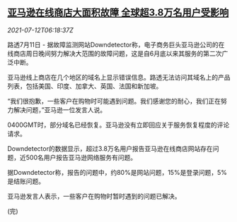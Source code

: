 <!--1626071462000-->
[亚马逊在线商店大面积故障 全球超3.8万名用户受影响](https://cn.reuters.com/article/amazon-online-stores-down-0712-idCNKBS2EI0EN)
------

<div><i>2021-07-12T06:18:37Z</i></div><p>路透7月11日 - 据故障监测网站Downdetector称，电子商务巨头亚马逊公司的在线商店周日晚间努力解决大范围的故障问题，这是自6月底以来其服务的第二次广泛中断。</p><p>亚马逊线上商店在几个地区的域名上显示错误信息。路透无法访问其域名上的产品列表，包括美国、印度、加拿大、英国、法国和新加坡。</p><p>“我们很抱歉，一些客户在购物时可能遇到问题。我们感谢您的耐心，我们正在努力解决问题，”亚马逊一位发言人说。</p><p>0400GMT时，部分域名已经恢复。亚马逊没有立即回应关于服务恢复程度的评论请求。</p><p>Downdetector的数据显示，超过3.8万名用户报告亚马逊在线商店网站存在问题，近500名用户报告亚马逊网络服务有问题。</p><p>据Downdetector称，报告的问题中，约80%是网站问题，15%是登录问题，5%是结账问题。</p><p>亚马逊发言人表示，一些客户在购物时暂时遇到的问题已解决。</p><p>(完)</p>
